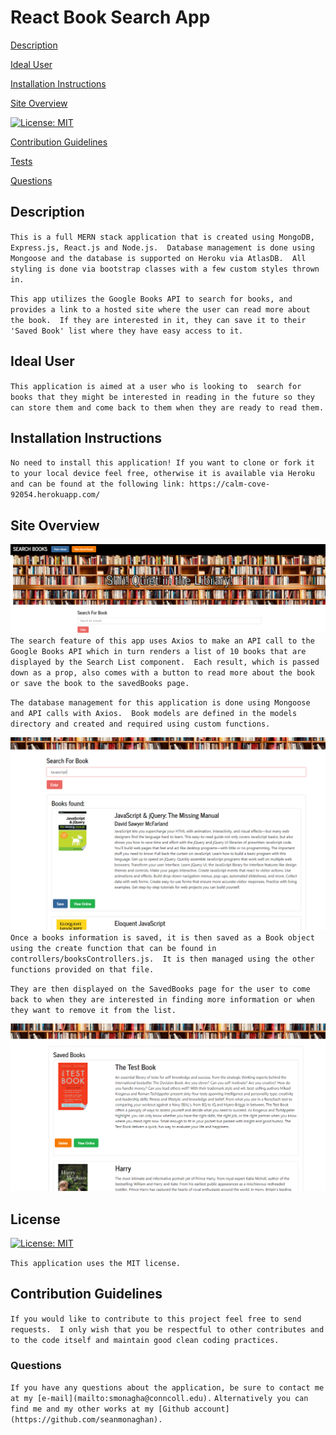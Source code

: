 # React Book Search App

[Description](#description) 

[Ideal User](#ideal-user)

[Installation Instructions](#installation-instructions) 

[Site Overview](#site-overview) 
  
[![License: MIT](https://img.shields.io/badge/License-MIT-blue.svg)](https://opensource.org/licenses/MIT)

[Contribution Guidelines](#contribution-guidelines) 

[Tests](#tests) 
 
[Questions](#questions)


## Description
`
This is a full MERN stack application that is created using MongoDB, Express.js, React.js and Node.js.  Database management is done using Mongoose and the database is supported on Heroku via AtlasDB.  All styling is done via bootstrap classes with a few custom styles thrown in.  
`

`
This app utilizes the Google Books API to search for books, and provides a link to a hosted site where the user can read more about the book.  If they are interested in it, they can save it to their 'Saved Book' list where they have easy access to it.  
`
## Ideal User

`This application is aimed at a user who is looking to 
search for books that they might be interested in reading in the future
so they can store them and come back to them when they are ready to read them.
`
## Installation Instructions
`
No need to install this application! If you want to clone or fork it to your local device feel free, otherwise it is available via Heroku and can be found at the following link: https://calm-cove-92054.herokuapp.com/
`
## Site Overview

![search](images/search.png)
`
The search feature of this app uses Axios to make an API call to the Google Books API which in turn renders a list of 10 books that are displayed by the Search List component.  Each result, which is passed down as a prop, also comes with a button to read more about the book or save the book to the savedBooks page.  
`

`
The database management for this application is done using Mongoose and API calls with Axios.  Book models are defined in the models directory and created and required using custom functions.  
`

![results](images/results.png)
`
Once a books information is saved, it is then saved as a Book object using the create function that can be found in controllers/booksControllers.js.  It is then managed using the other functions provided on that file.  
`

`
They are then displayed on the SavedBooks page for the user to come back to when they are interested in finding more information or when they want to remove it from the list.  
`

![saved](images/saved.png)


## License

[![License: MIT](https://img.shields.io/badge/License-MIT-blue.svg)](https://opensource.org/licenses/MIT)

`
This application uses the MIT license.
`

## Contribution Guidelines
`
If you would like to contribute to this project feel free to send requests.  I only wish that you be respectful to other contributes and to the code itself and maintain good clean coding practices. 
`
### Questions
`
If you have any questions about the application, be sure to contact me at my [e-mail](mailto:smonagha@conncoll.edu).
`
`
Alternatively you can find me and my other works at my [Github account](https://github.com/seanmonaghan).
`